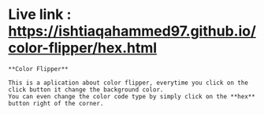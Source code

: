  # Live link : https://ishtiaqahammed97.github.io/color-flipper/hex.html

    **Color Flipper**

    This is a aplication about color flipper, everytime you click on the click button it change the background color.
    You can even change the color code type by simply click on the **hex** button right of the corner.